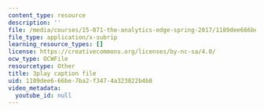 ```yaml
---
content_type: resource
description: ''
file: /media/courses/15-071-the-analytics-edge-spring-2017/1189dee666be7ba2f3474a323822b4b8_fQXFHIsvV-c.srt
file_type: application/x-subrip
learning_resource_types: []
license: https://creativecommons.org/licenses/by-nc-sa/4.0/
ocw_type: OCWFile
resourcetype: Other
title: 3play caption file
uid: 1189dee6-66be-7ba2-f347-4a323822b4b8
video_metadata:
  youtube_id: null
---
```

